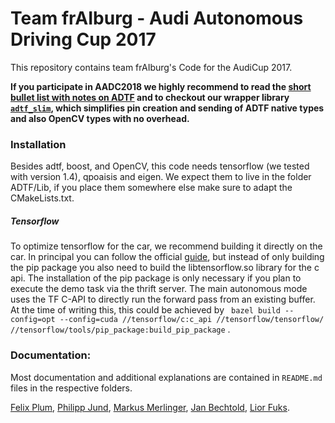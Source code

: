 # Team frAIburg - Audi Autonomous Driving Cup 2017
This repository contains team frAIburg's Code for the AudiCup 2017.

**If you participate in AADC2018 we highly recommend to read the
[short bullet list with notes on ADTF](docs/adtf_notes.md) and to checkout
our wrapper library [`adtf_slim`](aadcUser/lib_adtf_slim),
which simplifies pin creation and sending of ADTF native types
and also OpenCV types with no overhead.**



### Installation

Besides adtf, boost, and OpenCV, this code needs tensorflow (we tested with version 1.4),
qpoaisis and eigen. We expect them to live in the folder ADTF/Lib, if you place
them somewhere else make sure to adapt the CMakeLists.txt.

##### Tensorflow
To optimize tensorflow for the car, we recommend building it directly on the car.
In principal you can follow the official [guide](https://www.tensorflow.org/install/install_sources),
but instead of only building the pip package you also need to build the libtensorflow.so library
for the c api. The installation of the pip package is only necessary if you plan to execute the demo task
via the thrift server. The main autonomous mode uses the TF C-API to directly run the forward
pass from an existing buffer.
At the time of writing this, this could be achieved by
` bazel build --config=opt --config=cuda //tensorflow/c:c_api //tensorflow/tensorflow/ //tensorflow/tools/pip_package:build_pip_package`
.


### Documentation:
Most documentation and additional explanations are contained in `README.md` files
in the respective folders.


[Felix Plum](https://github.com/felixplum),
[Philipp Jund](https://github.com/philjd),
[Markus Merlinger](RedHeadM),
[Jan Bechtold](http://github.com/janbechtold),
[Lior Fuks](liorfuks).
